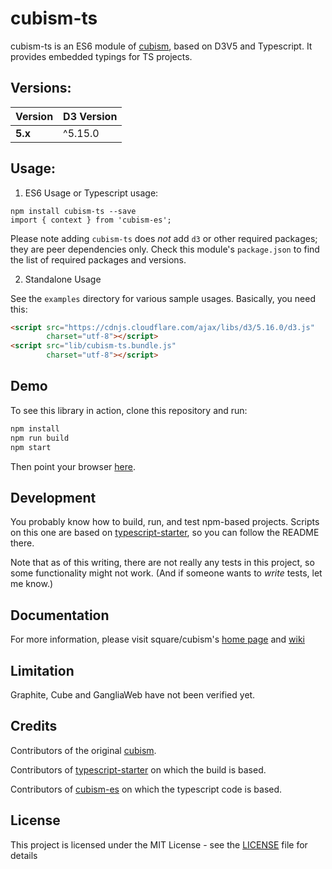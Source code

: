 # cubism-ts

cubism-ts is an ES6 module of [cubism](https://github.com/square/cubism), based on D3V5 and Typescript.  It
provides embedded typings for TS projects.


## Versions:

Version | D3 Version
--- | ---
**5.x** | ^5.15.0

## Usage:

1. ES6 Usage or Typescript usage:

```
npm install cubism-ts --save
import { context } from 'cubism-es';
```

Please note adding `cubism-ts` does _not_ add `d3` or other required packages; they are peer dependencies only.
Check this module's `package.json` to find the list of required packages and versions.

2. Standalone Usage

See the `examples` directory for various sample usages.  Basically, you need this:

```html
<script src="https://cdnjs.cloudflare.com/ajax/libs/d3/5.16.0/d3.js"
        charset="utf-8"></script>
<script src="lib/cubism-ts.bundle.js"
        charset="utf-8"></script>
```

## Demo
To see this library in action, clone this repository and run:

```bash
npm install
npm run build
npm start
```

Then point your browser [here](http://localhost:5000).

## Development

You probably know how to build, run, and test npm-based projects.  Scripts on this one are based on
[typescript-starter](https://github.com/bitjson/typescript-starter), so you can follow the README there.

Note that as of this writing, there are not really any tests in this project, so some functionality might not work.
(And if someone wants to _write_ tests, let me know.)

## Documentation

For more information, please visit square/cubism's [home page](http://square.github.io/cubism/) and [wiki](https://github.com/square/cubism/wiki)

## Limitation

Graphite, Cube and GangliaWeb have not been verified yet.

## Credits

Contributors of the original [cubism](https://github.com/square/cubism).

Contributors of [typescript-starter](https://github.com/bitjson/typescript-starter) on which the build is based.

Contributors of [cubism-es](https://github.com/BigFatDog/cubism-es) on which the typescript code is based.

## License

This project is licensed under the MIT License - see the [LICENSE](LICENSE) file for details
